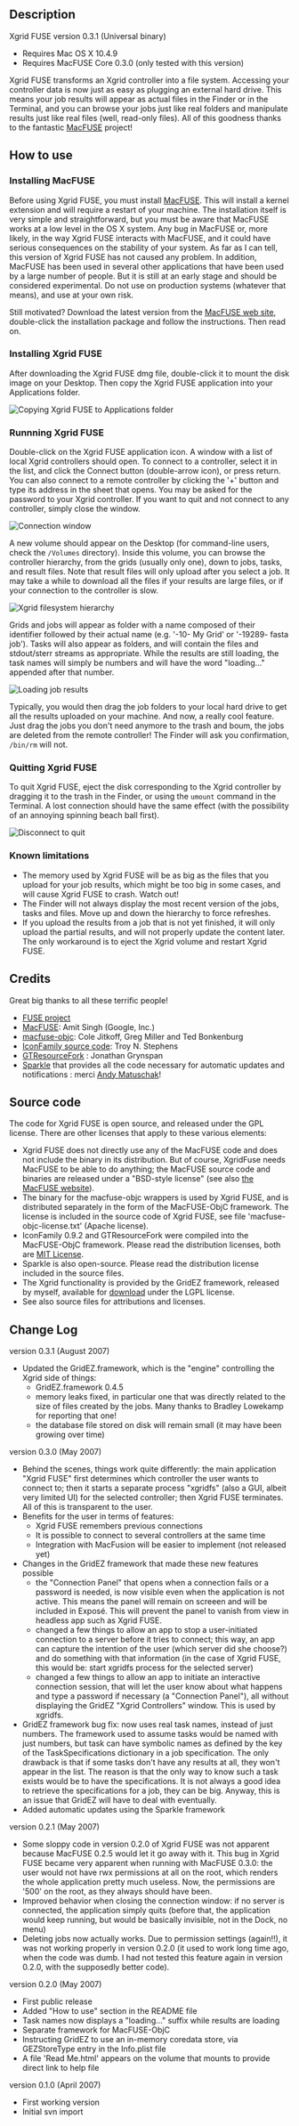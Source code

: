 
<!-- the file README.markdown is used to generate html output that will be included in the dmg, in the app help at runtime, and on the web site -->


Description
----------

Xgrid FUSE version 0.3.1 (Universal binary)

* Requires Mac OS X 10.4.9
* Requires MacFUSE Core 0.3.0 (only tested with this version)

Xgrid FUSE transforms an Xgrid controller into a file system. Accessing your controller data is now just as easy as plugging an external hard drive. This means your job results will appear as actual files in the Finder or in the Terminal, and you can browse your jobs just like real folders and manipulate results just like real files (well, read-only files). All of this goodness thanks to the fantastic [MacFUSE](http://code.google.com/p/macfuse/) project!


How to use
----------

### Installing MacFUSE

Before using Xgrid FUSE, you must install [MacFUSE](http://code.google.com/p/macfuse/). This will install a kernel extension and will require a restart of your machine. The installation itself is very simple and straightforward, but you must be aware that MacFUSE works at a low level in the OS X system. Any bug in MacFUSE or, more likely, in the way Xgrid FUSE interacts with MacFUSE, and it could have serious consequences on the stability of your system. As far as I can tell, this version of Xgrid FUSE has not caused any problem. In addition, MacFUSE has been used in several other applications that have been used by a large number of people. But it is still at an early stage and should be considered experimental. Do not use on production systems (whatever that means), and use at your own risk.

Still motivated? Download the latest version from the [MacFUSE web site](http://code.google.com/p/macfuse/), double-click the installation  package and follow the instructions. Then read on.

### Installing Xgrid FUSE

After downloading the Xgrid FUSE dmg file, double-click it to mount the disk image on your Desktop. Then copy the Xgrid FUSE application into your Applications folder.

![Copying Xgrid FUSE to Applications folder](readme-copy-to-applications.png "Copying Xgrid FUSE to Applications folder")


### Runnning Xgrid FUSE

Double-click on the Xgrid FUSE application icon. A window with a list of local Xgrid controllers should open. To connect to a controller, select it in the list, and click the Connect button (double-arrow icon), or press return. You can also connect to a remote controller by clicking the '+' button and type its address in the sheet that opens. You may be asked for the password to your Xgrid controller. If you want to quit and not connect to any controller, simply close the window.

![Connection window](readme-connect-window.png "Connection window")

A new volume should appear on the Desktop (for command-line users, check the <code>/Volumes</code> directory). Inside this volume, you can browse the controller hierarchy, from the grids (usually only one), down to jobs, tasks, and result files. Note that result files will only upload after you select a job. It may take a while to download all the files if your results are large files, or if your connection to the controller is slow.

![Xgrid filesystem hierarchy](readme-hierarchy.png "Xgrid filesystem hierarchy")

Grids and jobs will appear as folder with a name composed of their identifier followed by their actual name (e.g. '-10- My Grid' or '-19289- fasta job'). Tasks will also appear as folders, and will contain the files and stdout/sterr streams as appropriate. While the results are still loading, the task names will simply be numbers and will have the word "loading..." appended after that number.

![Loading job results](readme-loading-results.png "Loading job results")

Typically, you would then drag the job folders to your local hard drive to get all the results uploaded on your machine. And now, a really cool feature. Just drag the jobs you don't need anymore to the trash and boum, the jobs are deleted from the remote controller! The Finder will ask you confirmation, <code>/bin/rm</code> will not.


### Quitting Xgrid FUSE

To quit Xgrid FUSE, eject the disk corresponding to the Xgrid controller by dragging it to the trash in the Finder, or using the <code>umount</code> command in the Terminal. A lost connection should have the same effect (with the possibility of an annoying spinning beach ball first).

![Disconnect to quit](readme-disconnect.png "Disconnect to quit")

### Known limitations

* The memory used by Xgrid FUSE will be as big as the files that you upload for your job results, which might be too big in some cases, and will cause Xgrid FUSE to crash. Watch out!
* The Finder will not always display the most recent version of the jobs, tasks and files. Move up and down the hierarchy to force refreshes.
* If you upload the results from a job that is not yet finished, it will only upload the partial results, and will not properly update the content later. The only workaround is to eject the Xgrid volume and restart Xgrid FUSE.


Credits
-------

Great big thanks to all these terrific people!

* [FUSE project](http://fuse.sourceforge.net/)
* [MacFUSE](http://code.google.com/p/macfuse/): Amit Singh (Google, Inc.)
* [macfuse-objc](http://groups.google.com/group/macfuse-devel/browse_thread/thread/45eaaa84d3fae84f/7066f10e217ba19e): Cole Jitkoff, Greg Miller and Ted Bonkenburg
* [IconFamily source code](http://iconfamily.sourceforge.net/): Troy N. Stephens
* [GTResourceFork](http://www.ghosttiger.com/?p=117) : Jonathan Grynspan
* [Sparkle](http://sparkle.artworkapp.com/) that provides all the code necessary for automatic updates and notifications : merci [Andy Matuschak](http://andymatuschak.org/)!


Source code
-----------

The code for Xgrid FUSE is open source, and released under the GPL license. There are other licenses that apply to these various elements:

* Xgrid FUSE does not directly use any of the MacFUSE code and does not include the binary in its distribution. But of course, XgridFuse needs MacFUSE to be able to do anything; the MacFUSE source code and binaries are released under a "BSD-style license" (see also [the MacFUSE website](http://code.google.com/p/macfuse/)).
* The binary for the macfuse-objc wrappers is used by Xgrid FUSE, and is distributed separately in the form of the MacFUSE-ObjC framework. The license is included in the source code of Xgrid FUSE, see file 'macfuse-objc-license.txt' (Apache license).
* IconFamily 0.9.2 and GTResourceFork were compiled into the MacFUSE-ObjC framework. Please read the distribution licenses, both are [MIT License](http://iconfamily.sourceforge.net/).
* Sparkle is also open-source. Please read the distribution license included in the source files.
* The Xgrid functionality is provided by the GridEZ framework, released by myself, available for [download](http://cmgm.stanford.edu/~cparnot/xgrid-stanford/html/goodies/GridEZ-info.html) under the LGPL license.
* See also source files for attributions and licenses.


Change Log
----------


version 0.3.1
(August 2007)

* Updated the GridEZ.framework, which is the "engine" controlling the Xgrid side of things:
	* GridEZ.framework 0.4.5
	* memory leaks fixed, in particular one that was directly related to the size of files created by the jobs. Many thanks to Bradley Lowekamp for reporting that one!
	* the database file stored on disk will remain small (it may have been growing over time)


version 0.3.0
(May 2007)

* Behind the scenes, things work quite differently: the main application "Xgrid FUSE" first determines which controller the user wants to connect to; then it starts a separate process "xgridfs" (also a GUI, albeit very limited UI) for the selected controller; then Xgrid FUSE terminates. All of this is transparent to the user.
* Benefits for the user in terms of features:
	* Xgrid FUSE remembers previous connections
	* It is possible to connect to several controllers at the same time
	* Integration with MacFusion will be easier to implement (not released yet)
* Changes in the GridEZ framework that made these new features possible
	* the "Connection Panel" that opens when a connection fails or a password is needed, is now visible even when the application is not active. This means the panel will remain on screeen and will be included in Expos&eacute;. This will prevent the panel to vanish from view in headless app such as Xgrid FUSE.
	* changed a few things to allow an app to stop a user-initiated connection to a server before it tries to connect; this way, an app can capture the intention of the user (which server did she choose?) and do something with that information (in the case of Xgrid FUSE, this would be: start xgridfs process for the selected server)
	* changed a few things to allow an app to initiate an interactive connection session, that will let the user know about what happens and type a password if necessary (a "Connection Panel"), all without displaying the GridEZ "Xgrid Controllers" window. This is used by xgridfs.
* GridEZ framework bug fix: now uses real task names, instead of just numbers. The framework used to assume tasks would be named with just numbers, but task can have symbolic names as defined by the key of the TaskSpecifications dictionary in a job specification. The only drawback is that if some tasks don't have any results at all, they won't appear in the list. The reason is that the only way to know such a task exists would be to have the specifications. It is not always a good idea to retrieve the specifications for a job, they can be big. Anyway, this is an issue that GridEZ will have to deal with eventually.
* Added automatic updates using the Sparkle framework


version 0.2.1
(May 2007)

* Some sloppy code in version 0.2.0 of Xgrid FUSE was not apparent because MacFUSE 0.2.5 would let it go away with it. This bug in Xgrid FUSE became very apparent when running with MacFUSE 0.3.0: the user would not have rwx permissions at all on the root, which renders the whole application pretty much useless. Now, the permissions are '500' on the root, as they always should have been.
* Improved behavior when closing the connection window: if no server is connected, the application simply quits (before that, the application would keep running, but would be basically invisible, not in the Dock, no menu)
* Deleting jobs now actually works. Due to permission settings (again!!), it was not working properly in version 0.2.0 (it used to work long time ago, when the code was dumb. I had not tested this feature again in version 0.2.0, with the supposedly better code).


version 0.2.0
(May 2007)

* First public release
* Added "How to use" section in the README file
* Task names now displays a "loading..." suffix while results are loading
* Separate framework for MacFUSE-ObjC
* Instructing GridEZ to use an in-memory coredata store, via GEZStoreType entry in the Info.plist file
* A file 'Read Me.html' appears on the volume that mounts to provide direct link to help file

version 0.1.0
(April 2007)

* First working version
* Initial svn import
